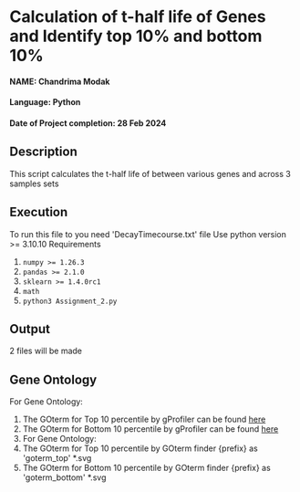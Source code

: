 # Calculation of t-half life of Genes and Identify top 10% and bottom 10%
#### NAME:  Chandrima Modak
#### Language: Python
#### Date of Project completion: 28 Feb 2024

## Description
This script calculates the t-half life of between various genes and across 3 samples sets

## Execution
To run this file to you need  'DecayTimecourse.txt' file
Use python version >= 3.10.10
Requirements 
1. ```numpy >= 1.26.3```
2. ```pandas >= 2.1.0```
3. ```sklearn >= 1.4.0rc1```
5. ```math```
6. ```python3 Assignment_2.py```

## Output
2 files will be made

## Gene Ontology
For Gene Ontology:
1. The GOterm for Top 10 percentile by gProfiler can be found [here](https://biit.cs.ut.ee/gplink/l/F-mbxL1RR6)
2. The GOterm for Bottom 10 percentile by gProfiler can be found [here](https://biit.cs.ut.ee/gplink/l/rR8p68DDQ9)
3. For Gene Ontology:
1. The GOterm for Top 10 percentile by GOterm finder {prefix} as 'goterm_top' *.svg
2. The GOterm for Bottom 10 percentile by GOterm finder {prefix} as 'goterm_bottom' *.svg
